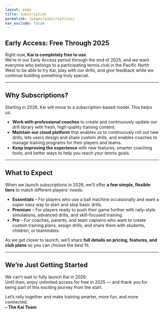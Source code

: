 ```yaml
---
layout: page
title: Subscription
permalink: /pages/subscriptions/
nav_exclude: false
---
```



## Early Access: Free Through 2025

Right now, **Kai is completely free to use**.  
We’re in our Early Access period through the end of 2025, and we want everyone who belongs to a participating tennis club in the Pacific North West to be able to try Kai, play with our drills, and give feedback while we continue building something truly special.

---


## Why Subscriptions?

Starting in 2026, Kai will move to a subscription-based model. This helps us:

- **Work with professional coaches** to create and continuously update our drill library with fresh, high-quality training content.  
- **Maintain our cloud platform** that enables us to continuously roll out new drills, lets users design and share custom drills, and enables coaches to manage training programs for their players and teams.  
- **Keep improving the experience** with new features, smarter coaching tools, and better ways to help you reach your tennis goals.

---


## What to Expect

When we launch subscriptions in 2026, we’ll offer **a few simple, flexible tiers** to match different players’ needs:

- **Essentials** – For players who use a ball machine occasionally and want a super easy way to start and stop basic drills.  
- **Premium** – For players ready to push their game further with rally-style simulations, advanced drills, and skill-focused training.  
- **Pro** – For coaches, parents, and team captains who want to create custom training plans, assign drills, and share them with students, children, or teammates.

As we get closer to launch, we’ll share **full details on pricing, features, and club plans** so you can choose the best fit.

---


## We’re Just Getting Started

We can’t wait to fully launch Kai in 2026.  
Until then, enjoy unlimited access for free in 2025 — and thank you for being part of this exciting journey from the start.

Let’s rally together and make training smarter, more fun, and more connected.  
**– The Kai Team**

<br>

